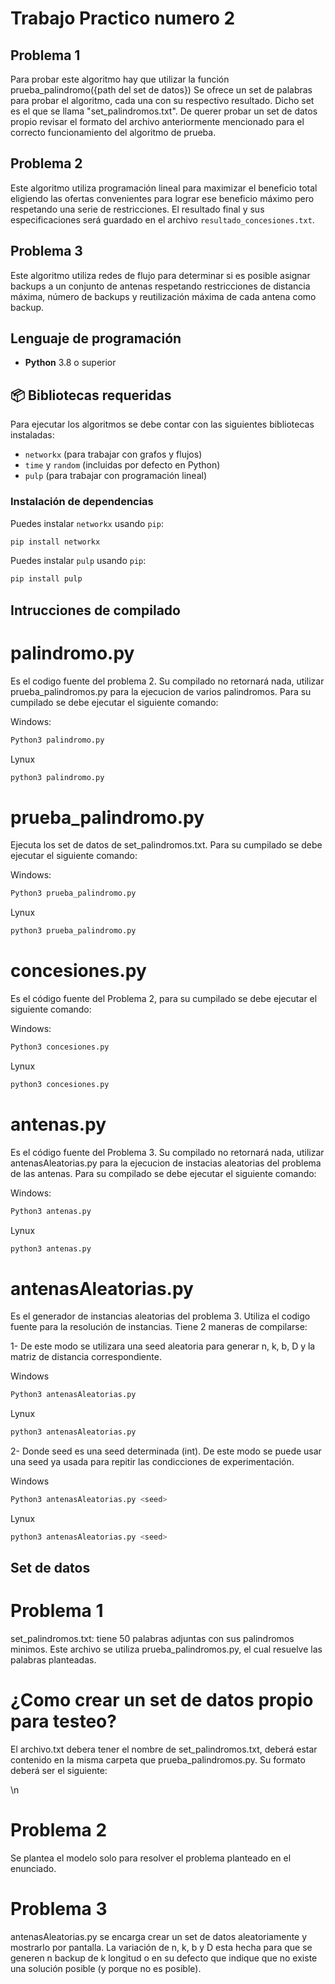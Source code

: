 # Trabajo Practico numero 2
## Problema 1
Para probar este algoritmo hay que utilizar la función prueba_palindromo({path del set de datos})
Se ofrece un set de palabras para probar el algoritmo, cada una con su respectivo resultado. Dicho set es el que se llama "set_palindromos.txt". De querer probar un set de datos propio revisar el formato del archivo anteriormente mencionado para el correcto funcionamiento del algoritmo de prueba.

## Problema 2

Este algoritmo utiliza programación lineal para maximizar el beneficio total eligiendo las ofertas convenientes para lograr ese beneficio máximo pero respetando una serie de restricciones. El resultado final y sus especificaciones será guardado en el archivo ```resultado_concesiones.txt```. 

## Problema 3

Este algoritmo utiliza redes de flujo para determinar si es posible asignar backups a un conjunto de antenas respetando restricciones de distancia máxima, número de backups y reutilización máxima de cada antena como backup.

## Lenguaje de programación

- **Python** 3.8 o superior

## 📦 Bibliotecas requeridas

Para ejecutar los algoritmos se debe contar con las siguientes bibliotecas instaladas:

- `networkx` (para trabajar con grafos y flujos)
- `time` y `random` (incluidas por defecto en Python)
- `pulp` (para trabajar con programación lineal)

### Instalación de dependencias

Puedes instalar `networkx` usando `pip`:

```bash
pip install networkx
```

Puedes instalar `pulp` usando `pip`:

```bash
pip install pulp
```

## Intrucciones de compilado

# palindromo.py

Es el codigo fuente del problema 2. Su compilado no retornará nada, utilizar prueba_palindromos.py para la ejecucion de varios palindromos.
Para su cumpilado se debe ejecutar el siguiente comando:

Windows:
```bash Windows
Python3 palindromo.py
```
Lynux
```bash Lynux
python3 palindromo.py
```

# prueba_palindromo.py

Ejecuta los set de datos de set_palindromos.txt.
Para su cumpilado se debe ejecutar el siguiente comando:

Windows:
```bash Windows
Python3 prueba_palindromo.py
```
Lynux
```bash Lynux
python3 prueba_palindromo.py
```

# concesiones.py

Es el código fuente del Problema 2, para su cumpilado se debe ejecutar el siguiente comando:

Windows:
```bash Windows
Python3 concesiones.py
```
Lynux
```bash Lynux
python3 concesiones.py
```

# antenas.py

Es el código fuente del Problema 3. Su compilado no retornará nada, utilizar antenasAleatorias.py para la ejecucion de instacias aleatorias del problema de las antenas.
Para su compilado se debe ejecutar el siguiente comando:

Windows:
```bash Windows
Python3 antenas.py
```
Lynux
```bash Lynux
python3 antenas.py
```
# antenasAleatorias.py

Es el generador de instancias aleatorias del problema 3.
Utiliza el codigo fuente para la resolución de instancias.
Tiene 2 maneras de compilarse:


1- De este modo se utilizara una seed aleatoria para generar n, k, b, D y la matriz de distancia correspondiente.


Windows
```bash Windows
Python3 antenasAleatorias.py
```
Lynux
```bash Lynux
python3 antenasAleatorias.py
```


2- Donde seed es una seed determinada (int). De este modo se puede usar una seed ya usada para repitir las condicciones de experimentación.


Windows
```bash Windows
Python3 antenasAleatorias.py <seed>
```
Lynux
```bash Lynux
python3 antenasAleatorias.py <seed>
```

## Set de datos

# Problema 1

set_palindromos.txt: tiene 50 palabras adjuntas con sus palindromos minimos. Este archivo se utiliza prueba_palindromos.py, el cual resuelve las palabras planteadas.

# ¿Como crear un set de datos propio para testeo?

El archivo.txt debera tener el nombre de set_palindromos.txt, deberá estar contenido en la misma carpeta que prueba_palindromos.py.
Su formato deberá ser el siguiente:

<palabra> <numero de palindromos esperado> \n

# Problema 2

Se plantea el modelo solo para resolver el problema planteado en el enunciado.

# Problema 3

antenasAleatorias.py se encarga crear un set de datos aleatoriamente y mostrarlo por pantalla. La variación de n, k, b y D esta hecha para que se generen n backup de k longitud o en su defecto que indique que no existe una solución posible (y porque no es posible).
